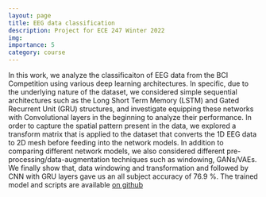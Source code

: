 ```yaml
---
layout: page
title: EEG data classification
description: Project for ECE 247 Winter 2022
img: 
importance: 5
category: course
---
```


In this work, we analyze the classificaiton of EEG data from the BCI Competition using various deep learning architectures. In specific, due to the underlying nature of the dataset, we considered simple sequential architectures such as the Long Short Term Memory (LSTM) and Gated Recurrent Unit (GRU) structures, and investigate equipping these networks with Convolutional layers in the beginning to analyze their performance. In order to capture the spatial pattern present in the data, we explored a transform matrix that is applied to the dataset that converts the 1D EEG data to 2D mesh before feeding into the network models. In addition to comparing different network models, we also considered different pre-processing/data-augmentation techniques such as windowing, GANs/VAEs. We finally show that, data windowing and transformation and followed by CNN with
GRU layers gave us an all subject accuracy of 76.9 %. The trained model and scripts are available <a href="https://github.com/balaji1312/NNDL-proj"> on github </a>
